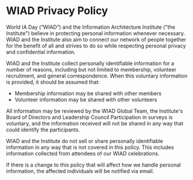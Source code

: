 # WIAD Privacy Policy
World IA Day (“WIAD”) and the Information Architecture Institute ("the Institute") believe in protecting personal information whenever necessary. WIAD and the Institute also aim to connect our network of people together for the benefit of all and strives to do so while respecting personal privacy and confidential information.

WIAD and the Institute collect personally identifiable information for a number of reasons, including but not limited to membership, volunteer recruitment, and general correspondence. When this voluntary information is provided, it should be assumed that:
- Membership information may be shared with other members
- Volunteer information may be shared with other volunteers

All information may be reviewed by the WIAD Global Team, the Institute's Board of Directors and Leadership Council
Participation in surveys is voluntary, and the information received will not be shared in any way that could identify the participants.

WIAD and the Institute do not sell or share personally identifiable information in any way that is not covered in this policy. This includes information collected from attendees of our WIAD celebrations. 

If there is a change to this policy that will affect how we handle personal information, the affected individuals will be notified via email.
